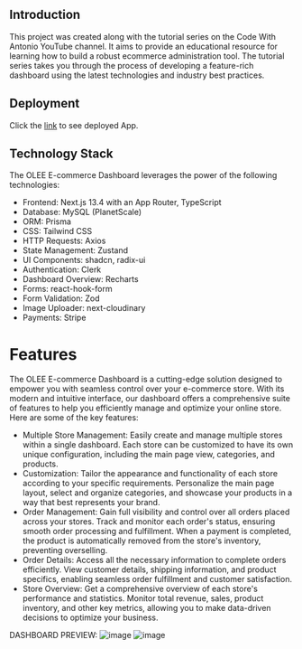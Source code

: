 ## Introduction

This project was created along with the tutorial series on the Code With Antonio YouTube channel. It aims to provide an educational resource for learning how to build a robust ecommerce administration tool. The tutorial series takes you through the process of developing a feature-rich dashboard using the latest technologies and industry best practices.

## Deployment

Click the [link](https://store-admin-olee.vercel.app/) to see deployed App.

## Technology Stack

The OLEE E-commerce Dashboard leverages the power of the following technologies:

- Frontend: Next.js 13.4 with an App Router, TypeScript
- Database: MySQL (PlanetScale)
- ORM: Prisma
- CSS: Tailwind CSS
- HTTP Requests: Axios
- State Management: Zustand
- UI Components: shadcn, radix-ui
- Authentication: Clerk
- Dashboard Overview: Recharts
- Forms: react-hook-form
- Form Validation: Zod
- Image Uploader: next-cloudinary
- Payments: Stripe

# Features

The OLEE E-commerce Dashboard is a cutting-edge solution designed to empower you with seamless control over your e-commerce store. With its modern and intuitive interface, our dashboard offers a comprehensive suite of features to help you efficiently manage and optimize your online store. Here are some of the key features:

- Multiple Store Management: Easily create and manage multiple stores within a single dashboard. Each store can be customized to have its own unique configuration, including the main page view, categories, and products.
- Customization: Tailor the appearance and functionality of each store according to your specific requirements. Personalize the main page layout, select and organize categories, and showcase your products in a way that best represents your brand.
- Order Management: Gain full visibility and control over all orders placed across your stores. Track and monitor each order's status, ensuring smooth order processing and fulfillment. When a payment is completed, the product is automatically removed from the store's inventory, preventing overselling.
- Order Details: Access all the necessary information to complete orders efficiently. View customer details, shipping information, and product specifics, enabling seamless order fulfillment and customer satisfaction.
- Store Overview: Get a comprehensive overview of each store's performance and statistics. Monitor total revenue, sales, product inventory, and other key metrics, allowing you to make data-driven decisions to optimize your business.

DASHBOARD PREVIEW:
![image](https://github.com/oleelewandowski/store-admin/assets/104866200/253fec38-f400-474e-8a52-d5c90f14765f)
![image](https://github.com/oleelewandowski/store-admin/assets/104866200/69c1c3a3-d149-466a-89ac-1410dcbee217)

